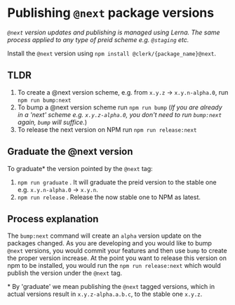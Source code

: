 # Publishing `@next` package versions

_`@next` version updates and publishing is managed using Lerna. The same process applied to any type of preid scheme e.g. `@staging` etc._

Install the `@next` version using `npm install @clerk/{package_name}@next`.

## TLDR

1. To create a @next version scheme, e.g. from `x.y.z` -> `x.y.n-alpha.0`, run `npm run bump:next`
2. To bump a @next version scheme run `npm run bump` (_If you are already in a 'next' scheme e.g. `x.y.z-alpha.0`, you don't need to run `bump:next` again, `bump` will suffice._)
3. To release the next version on NPM run `npm run release:next`

## Graduate the @next version

To graduate\* the version pointed by the `@next` tag:

1. `npm run graduate` . It will graduate the preid version to the stable one e.g. `x.y.n-alpha.0` -> `x.y.n`.
2. `npm run release` . Release the now stable one to NPM as latest.

## Process explanation

The `bump:next` command will create an `alpha` version update on the packages changed. As you are developing and you would like to bump `@next` versions, you would commit your features and then use `bump` to create the proper version increase. At the point you want to release this version on npm to be installed, you would run the `npm run release:next` which would publish the version under the `@next` tag.

\* By 'graduate' we mean publishing the `@next` tagged versions, which in actual versions result in `x.y.z-alpha.a.b.c`, to the stable one `x.y.z`.
